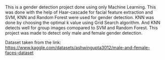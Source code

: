 This is a gender detection project done using only Machine Learning. This was done with the help of Haar-cascade for facial feature extraction and SVM, KNN and Random Forest were used for gender detection. KNN was done by choosing the optimal k value using Grid Search algorithm. And KNN detects well for group images comopared to SVM and Random Forest.
This project was made to detect only male and female gender detection.

Dataset taken from the link:
https://www.kaggle.com/datasets/ashwingupta3012/male-and-female-faces-dataset

